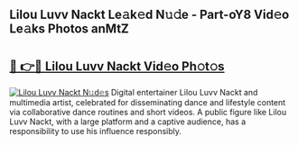 ## Lilou Luvv Nackt Le𝚊k𝚎d N𝚞𝚍e - Part-oY8 Vid𝚎o Le𝚊ks Photos anMtZ

# <h2><a href="http://fb11s0w.evod.top/?m=Lilou+Luvv+Nackt">🔗 👉🔴 Lilou Luvv Nackt Vid𝚎o Ph𝚘t𝚘s</a></h2>

[![Lilou Luvv Nackt N𝚞d𝚎s](https://i.imgur.com/8V9OHl7.gif)](http://fb11s0w.evod.top/?m=Lilou+Luvv+Nackt)
Digital entertainer Lilou Luvv Nackt and multimedia artist, celebrated for disseminating dance and lifestyle content via collaborative dance routines and short videos. A public figure like Lilou Luvv Nackt, with a large platform and a captive audience, has a responsibility to use his influence responsibly. 
